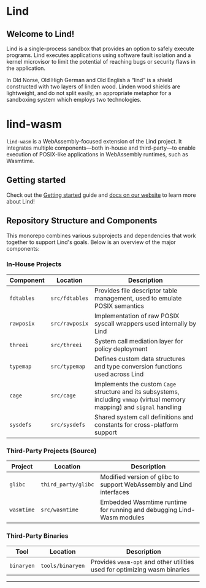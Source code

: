 # Lind

## Welcome to Lind!

Lind is a single-process sandbox that provides an option to safely execute programs. Lind executes applications using software fault isolation and a kernel microvisor to limit the potential of reaching bugs or security flaws in the application.

In Old Norse, Old High German and Old English a “lind” is a shield constructed with two layers of linden wood. Linden wood shields are lightweight, and do not split easily, an appropriate metaphor for a sandboxing system which employs two technologies.

# lind-wasm

`lind-wasm` is a WebAssembly-focused extension of the Lind project. It integrates multiple components—both in-house and third-party—to enable execution of POSIX-like applications in WebAssembly runtimes, such as Wasmtime.


## Getting started

Check out the [Getting started](https://lind-project.github.io/lind-wasm/getting-started/)
guide and [docs on our website](https://lind-project.github.io/lind-wasm/)
to learn more about Lind!



## Repository Structure and Components

This monorepo combines various subprojects and dependencies that work together to support Lind's goals. Below is an overview of the major components:

### In-House Projects

| Component     | Location          | Description                                                                 |
|---------------|-------------------|-----------------------------------------------------------------------------|
| `fdtables`    | `src/fdtables`    | Provides file descriptor table management, used to emulate POSIX semantics |
| `rawposix`    | `src/rawposix`    | Implementation of raw POSIX syscall wrappers used internally by Lind       |
| `threei`    | `src/threei`   | System call mediation layer for policy deployment                          |
| `typemap`   | `src/typemap`  | Defines custom data structures and type conversion functions used across Lind |
| `cage`      | `src/cage`     | Implements the custom `Cage` structure and its subsystems, including `vmmap` (virtual memory mapping) and `signal` handling |
| `sysdefs`     | `src/sysdefs`     | Shared system call definitions and constants for cross-platform support    |

### Third-Party Projects (Source)

| Project       | Location          | Description                                                                 |
|---------------|-------------------|-----------------------------------------------------------------------------|
| `glibc`       | `third_party/glibc` | Modified version of glibc to support WebAssembly and Lind interfaces       |
| `wasmtime`    | `src/wasmtime`    | Embedded Wasmtime runtime for running and debugging Lind-Wasm modules      |

### Third-Party Binaries

| Tool          | Location           | Description                                                                |
|---------------|--------------------|----------------------------------------------------------------------------|
| `binaryen`    | `tools/binaryen`   | Provides `wasm-opt` and other utilities used for optimizing wasm binaries |

---

